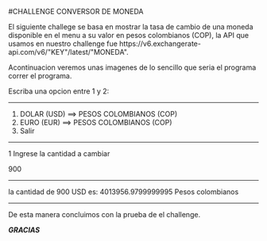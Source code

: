 #CHALLENGE CONVERSOR DE MONEDA

<P>
El siguiente challege se basa en mostrar la tasa de cambio de una moneda disponible en el menu a su valor en pesos colombianos (COP), la API que usamos en nuestro challenge fue  https://v6.exchangerate-api.com/v6/"KEY"/latest/"MONEDA".
</P>
<p>
Acontinuacion veremos unas imagenes de lo sencillo que seria el programa correr el programa.
</p>

Escriba una opcion entre 1 y 2:
********************************************
1. DOLAR (USD) ==> PESOS COLOMBIANOS (COP)
2. EURO (EUR) ==> PESOS COLOMBIANOS (COP)
3. Salir
********************************************

1
Ingrese la cantidad a cambiar

900
**********************************************************************
la cantidad de 900 USD es: 4013956.9799999995 Pesos colombianos
**********************************************************************

De esta manera concluimos con la prueba de el challenge.

***GRACIAS***
